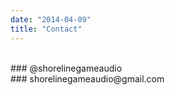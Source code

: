 ```yaml
---
date: "2014-04-09"
title: "Contact"
---
```


<br>
### @shorelinegameaudio
<br>
### shorelinegameaudio@gmail.com